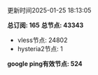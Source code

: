 更新时间2025-01-25 18:13:05

**总订阅: 165**
**总节点: 43343**
- vless节点: 24802
- hysteria2节点: 1

**google ping有效节点: 524**
